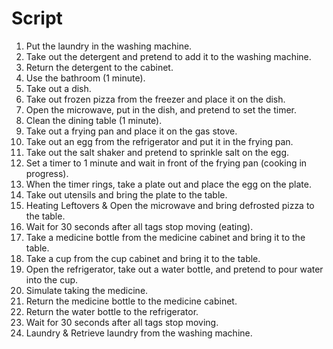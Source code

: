 # Script

1. Put the laundry in the washing machine.
2. Take out the detergent and pretend to add it to the washing machine.
3. Return the detergent to the cabinet.
4. Use the bathroom (1 minute).
5. Take out a dish.
6. Take out frozen pizza from the freezer and place it on the dish.
7. Open the microwave, put in the dish, and pretend to set the timer.
8. Clean the dining table (1 minute).
9. Take out a frying pan and place it on the gas stove.
10. Take out an egg from the refrigerator and put it in the frying pan.
11. Take out the salt shaker and pretend to sprinkle salt on the egg.
12. Set a timer to 1 minute and wait in front of the frying pan (cooking in progress).
13. When the timer rings, take a plate out and place the egg on the plate.
14. Take out utensils and bring the plate to the table.
15. Heating Leftovers & Open the microwave and bring defrosted pizza to the table.
16. Wait for 30 seconds after all tags stop moving (eating).
17. Take a medicine bottle from the medicine cabinet and bring it to the table.
18. Take a cup from the cup cabinet and bring it to the table.
19. Open the refrigerator, take out a water bottle, and pretend to pour water into the cup.
20. Simulate taking the medicine.
21. Return the medicine bottle to the medicine cabinet.
22. Return the water bottle to the refrigerator.
23. Wait for 30 seconds after all tags stop moving.
24. Laundry & Retrieve laundry from the washing machine.
